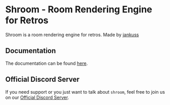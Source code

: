 # Shroom - Room Rendering Engine for Retros

Shroom is a room rendering engine for retros.
Made by [jankuss](https://github.com/jankuss/)

## Documentation

The documentation can be found [here](https://tetreum.github.io/shroom/docs/).

## Official Discord Server

If you need support or you just want to talk about `shroom`, feel free to join us on our [Official Discord Server](https://discord.gg/PjeS9JHeaE).
